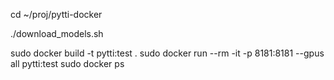 cd ~/proj/pytti-docker

./download_models.sh

sudo docker build -t pytti:test .
sudo docker run --rm -it -p 8181:8181 --gpus all pytti:test
sudo docker ps

